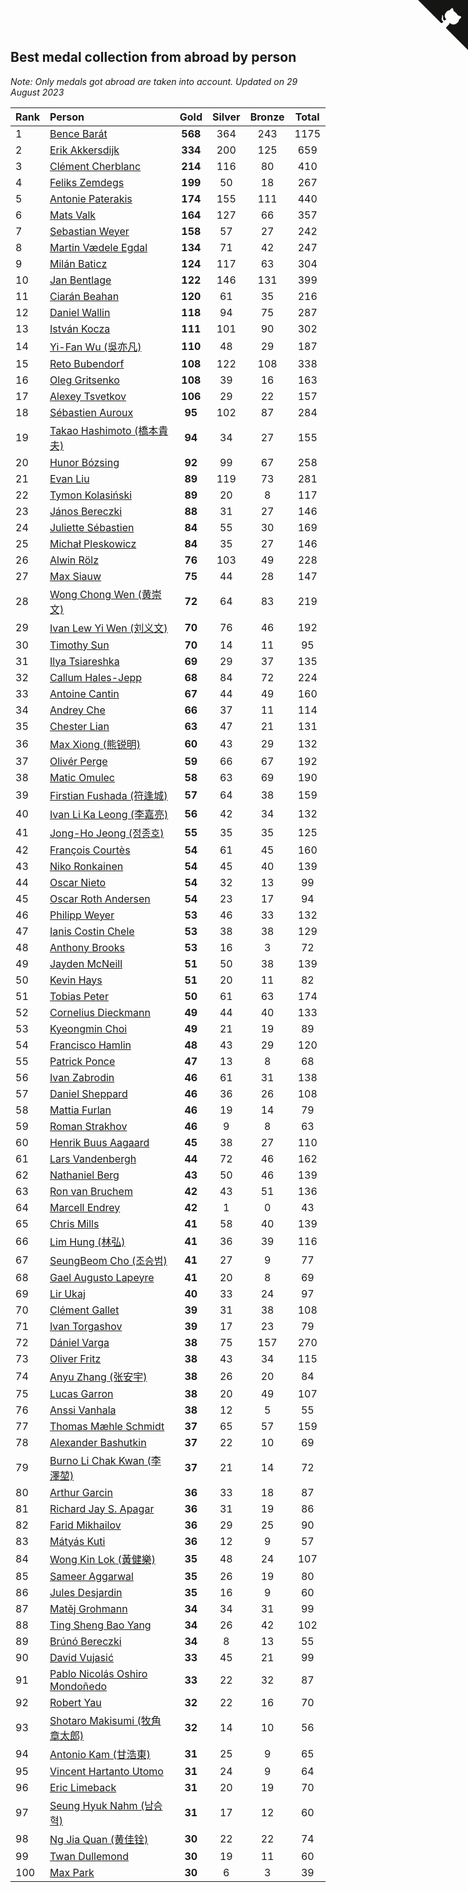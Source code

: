 ## Best medal collection from abroad by person

*Note: Only medals got abroad are taken into account.*
*Updated on 29 August 2023*

| Rank | Person | Gold | Silver | Bronze | Total |
| :--- | :--- | :--: | :--: | :--: | :--: |
| 1 | [Bence Barát](https://www.worldcubeassociation.org/persons/2008BARA01) | **568** | 364 | 243 | 1175 |
| 2 | [Erik Akkersdijk](https://www.worldcubeassociation.org/persons/2005AKKE01) | **334** | 200 | 125 | 659 |
| 3 | [Clément Cherblanc](https://www.worldcubeassociation.org/persons/2014CHER05) | **214** | 116 | 80 | 410 |
| 4 | [Feliks Zemdegs](https://www.worldcubeassociation.org/persons/2009ZEMD01) | **199** | 50 | 18 | 267 |
| 5 | [Antonie Paterakis](https://www.worldcubeassociation.org/persons/2012PATE01) | **174** | 155 | 111 | 440 |
| 6 | [Mats Valk](https://www.worldcubeassociation.org/persons/2007VALK01) | **164** | 127 | 66 | 357 |
| 7 | [Sebastian Weyer](https://www.worldcubeassociation.org/persons/2010WEYE02) | **158** | 57 | 27 | 242 |
| 8 | [Martin Vædele Egdal](https://www.worldcubeassociation.org/persons/2013EGDA02) | **134** | 71 | 42 | 247 |
| 9 | [Milán Baticz](https://www.worldcubeassociation.org/persons/2005BATI01) | **124** | 117 | 63 | 304 |
| 10 | [Jan Bentlage](https://www.worldcubeassociation.org/persons/2010BENT01) | **122** | 146 | 131 | 399 |
| 11 | [Ciarán Beahan](https://www.worldcubeassociation.org/persons/2012BEAH01) | **120** | 61 | 35 | 216 |
| 12 | [Daniel Wallin](https://www.worldcubeassociation.org/persons/2013WALL03) | **118** | 94 | 75 | 287 |
| 13 | [István Kocza](https://www.worldcubeassociation.org/persons/2005KOCZ01) | **111** | 101 | 90 | 302 |
| 14 | [Yi-Fan Wu (吳亦凡)](https://www.worldcubeassociation.org/persons/2010WUIF01) | **110** | 48 | 29 | 187 |
| 15 | [Reto Bubendorf](https://www.worldcubeassociation.org/persons/2012BUBE01) | **108** | 122 | 108 | 338 |
| 16 | [Oleg Gritsenko](https://www.worldcubeassociation.org/persons/2011GRIT01) | **108** | 39 | 16 | 163 |
| 17 | [Alexey Tsvetkov](https://www.worldcubeassociation.org/persons/2017TSVE02) | **106** | 29 | 22 | 157 |
| 18 | [Sébastien Auroux](https://www.worldcubeassociation.org/persons/2008AURO01) | **95** | 102 | 87 | 284 |
| 19 | [Takao Hashimoto (橋本貴夫)](https://www.worldcubeassociation.org/persons/2007HASH01) | **94** | 34 | 27 | 155 |
| 20 | [Hunor Bózsing](https://www.worldcubeassociation.org/persons/2009BOZS01) | **92** | 99 | 67 | 258 |
| 21 | [Evan Liu](https://www.worldcubeassociation.org/persons/2009LIUE01) | **89** | 119 | 73 | 281 |
| 22 | [Tymon Kolasiński](https://www.worldcubeassociation.org/persons/2016KOLA02) | **89** | 20 | 8 | 117 |
| 23 | [János Bereczki](https://www.worldcubeassociation.org/persons/2018BERE01) | **88** | 31 | 27 | 146 |
| 24 | [Juliette Sébastien](https://www.worldcubeassociation.org/persons/2014SEBA01) | **84** | 55 | 30 | 169 |
| 25 | [Michał Pleskowicz](https://www.worldcubeassociation.org/persons/2009PLES01) | **84** | 35 | 27 | 146 |
| 26 | [Alwin Rölz](https://www.worldcubeassociation.org/persons/2016ROLZ01) | **76** | 103 | 49 | 228 |
| 27 | [Max Siauw](https://www.worldcubeassociation.org/persons/2017SIAU02) | **75** | 44 | 28 | 147 |
| 28 | [Wong Chong Wen (黄崇文)](https://www.worldcubeassociation.org/persons/2014WENW01) | **72** | 64 | 83 | 219 |
| 29 | [Ivan Lew Yi Wen (刘义文)](https://www.worldcubeassociation.org/persons/2012WENI01) | **70** | 76 | 46 | 192 |
| 30 | [Timothy Sun](https://www.worldcubeassociation.org/persons/2007SUNT01) | **70** | 14 | 11 | 95 |
| 31 | [Ilya Tsiareshka](https://www.worldcubeassociation.org/persons/2012TERE01) | **69** | 29 | 37 | 135 |
| 32 | [Callum Hales-Jepp](https://www.worldcubeassociation.org/persons/2012HALE01) | **68** | 84 | 72 | 224 |
| 33 | [Antoine Cantin](https://www.worldcubeassociation.org/persons/2010CANT02) | **67** | 44 | 49 | 160 |
| 34 | [Andrey Che](https://www.worldcubeassociation.org/persons/2015CHEA01) | **66** | 37 | 11 | 114 |
| 35 | [Chester Lian](https://www.worldcubeassociation.org/persons/2009LIAN03) | **63** | 47 | 21 | 131 |
| 36 | [Max Xiong (熊锐明)](https://www.worldcubeassociation.org/persons/2015XION03) | **60** | 43 | 29 | 132 |
| 37 | [Olivér Perge](https://www.worldcubeassociation.org/persons/2007PERG01) | **59** | 66 | 67 | 192 |
| 38 | [Matic Omulec](https://www.worldcubeassociation.org/persons/2010OMUL02) | **58** | 63 | 69 | 190 |
| 39 | [Firstian Fushada (符逢城)](https://www.worldcubeassociation.org/persons/2015FUSH01) | **57** | 64 | 38 | 159 |
| 40 | [Ivan Li Ka Leong (李嘉亮)](https://www.worldcubeassociation.org/persons/2015LEON02) | **56** | 42 | 34 | 132 |
| 41 | [Jong-Ho Jeong (정종호)](https://www.worldcubeassociation.org/persons/2008JONG03) | **55** | 35 | 35 | 125 |
| 42 | [François Courtès](https://www.worldcubeassociation.org/persons/2008COUR01) | **54** | 61 | 45 | 160 |
| 43 | [Niko Ronkainen](https://www.worldcubeassociation.org/persons/2010RONK01) | **54** | 45 | 40 | 139 |
| 44 | [Oscar Nieto](https://www.worldcubeassociation.org/persons/2014NIET03) | **54** | 32 | 13 | 99 |
| 45 | [Oscar Roth Andersen](https://www.worldcubeassociation.org/persons/2008ANDE02) | **54** | 23 | 17 | 94 |
| 46 | [Philipp Weyer](https://www.worldcubeassociation.org/persons/2010WEYE01) | **53** | 46 | 33 | 132 |
| 47 | [Ianis Costin Chele](https://www.worldcubeassociation.org/persons/2021CHEL01) | **53** | 38 | 38 | 129 |
| 48 | [Anthony Brooks](https://www.worldcubeassociation.org/persons/2008SEAR01) | **53** | 16 | 3 | 72 |
| 49 | [Jayden McNeill](https://www.worldcubeassociation.org/persons/2012MCNE01) | **51** | 50 | 38 | 139 |
| 50 | [Kevin Hays](https://www.worldcubeassociation.org/persons/2009HAYS01) | **51** | 20 | 11 | 82 |
| 51 | [Tobias Peter](https://www.worldcubeassociation.org/persons/2014PETE03) | **50** | 61 | 63 | 174 |
| 52 | [Cornelius Dieckmann](https://www.worldcubeassociation.org/persons/2009DIEC01) | **49** | 44 | 40 | 133 |
| 53 | [Kyeongmin Choi](https://www.worldcubeassociation.org/persons/2017CHOI07) | **49** | 21 | 19 | 89 |
| 54 | [Francisco Hamlin](https://www.worldcubeassociation.org/persons/2012HAML01) | **48** | 43 | 29 | 120 |
| 55 | [Patrick Ponce](https://www.worldcubeassociation.org/persons/2012PONC02) | **47** | 13 | 8 | 68 |
| 56 | [Ivan Zabrodin](https://www.worldcubeassociation.org/persons/2012ZABR01) | **46** | 61 | 31 | 138 |
| 57 | [Daniel Sheppard](https://www.worldcubeassociation.org/persons/2009SHEP01) | **46** | 36 | 26 | 108 |
| 58 | [Mattia Furlan](https://www.worldcubeassociation.org/persons/2013FURL01) | **46** | 19 | 14 | 79 |
| 59 | [Roman Strakhov](https://www.worldcubeassociation.org/persons/2012STRA02) | **46** | 9 | 8 | 63 |
| 60 | [Henrik Buus Aagaard](https://www.worldcubeassociation.org/persons/2006BUUS01) | **45** | 38 | 27 | 110 |
| 61 | [Lars Vandenbergh](https://www.worldcubeassociation.org/persons/2003VAND01) | **44** | 72 | 46 | 162 |
| 62 | [Nathaniel Berg](https://www.worldcubeassociation.org/persons/2012BERG04) | **43** | 50 | 46 | 139 |
| 63 | [Ron van Bruchem](https://www.worldcubeassociation.org/persons/2003BRUC01) | **42** | 43 | 51 | 136 |
| 64 | [Marcell Endrey](https://www.worldcubeassociation.org/persons/2007ENDR01) | **42** | 1 | 0 | 43 |
| 65 | [Chris Mills](https://www.worldcubeassociation.org/persons/2014MILL04) | **41** | 58 | 40 | 139 |
| 66 | [Lim Hung (林弘)](https://www.worldcubeassociation.org/persons/2016HUNG08) | **41** | 36 | 39 | 116 |
| 67 | [SeungBeom Cho (조승범)](https://www.worldcubeassociation.org/persons/2012CHOS01) | **41** | 27 | 9 | 77 |
| 68 | [Gael Augusto Lapeyre](https://www.worldcubeassociation.org/persons/2018LAPE01) | **41** | 20 | 8 | 69 |
| 69 | [Lir Ukaj](https://www.worldcubeassociation.org/persons/2016UKAJ01) | **40** | 33 | 24 | 97 |
| 70 | [Clément Gallet](https://www.worldcubeassociation.org/persons/2004GALL02) | **39** | 31 | 38 | 108 |
| 71 | [Ivan Torgashov](https://www.worldcubeassociation.org/persons/2011TORG01) | **39** | 17 | 23 | 79 |
| 72 | [Dániel Varga](https://www.worldcubeassociation.org/persons/2008VARG01) | **38** | 75 | 157 | 270 |
| 73 | [Oliver Fritz](https://www.worldcubeassociation.org/persons/2014FRIT02) | **38** | 43 | 34 | 115 |
| 74 | [Anyu Zhang (张安宇)](https://www.worldcubeassociation.org/persons/2012ZHAN08) | **38** | 26 | 20 | 84 |
| 75 | [Lucas Garron](https://www.worldcubeassociation.org/persons/2006GARR01) | **38** | 20 | 49 | 107 |
| 76 | [Anssi Vanhala](https://www.worldcubeassociation.org/persons/2005VANH01) | **38** | 12 | 5 | 55 |
| 77 | [Thomas Mæhle Schmidt](https://www.worldcubeassociation.org/persons/2013SCHM02) | **37** | 65 | 57 | 159 |
| 78 | [Alexander Bashutkin](https://www.worldcubeassociation.org/persons/2017BASH04) | **37** | 22 | 10 | 69 |
| 79 | [Burno Li Chak Kwan (李澤堃)](https://www.worldcubeassociation.org/persons/2017KWAN05) | **37** | 21 | 14 | 72 |
| 80 | [Arthur Garcin](https://www.worldcubeassociation.org/persons/2014GARC27) | **36** | 33 | 18 | 87 |
| 81 | [Richard Jay S. Apagar](https://www.worldcubeassociation.org/persons/2010APAG01) | **36** | 31 | 19 | 86 |
| 82 | [Farid Mikhailov](https://www.worldcubeassociation.org/persons/2015MIKH04) | **36** | 29 | 25 | 90 |
| 83 | [Mátyás Kuti](https://www.worldcubeassociation.org/persons/2006KUTI01) | **36** | 12 | 9 | 57 |
| 84 | [Wong Kin Lok (黃健樂)](https://www.worldcubeassociation.org/persons/2014LOKW01) | **35** | 48 | 24 | 107 |
| 85 | [Sameer Aggarwal](https://www.worldcubeassociation.org/persons/2017AGGA01) | **35** | 26 | 19 | 80 |
| 86 | [Jules Desjardin](https://www.worldcubeassociation.org/persons/2010DESJ01) | **35** | 16 | 9 | 60 |
| 87 | [Matěj Grohmann](https://www.worldcubeassociation.org/persons/2015GROH02) | **34** | 34 | 31 | 99 |
| 88 | [Ting Sheng Bao Yang](https://www.worldcubeassociation.org/persons/2008BAOY01) | **34** | 26 | 42 | 102 |
| 89 | [Brúnó Bereczki](https://www.worldcubeassociation.org/persons/2008BERE01) | **34** | 8 | 13 | 55 |
| 90 | [David Vujasić](https://www.worldcubeassociation.org/persons/2015VUJA01) | **33** | 45 | 21 | 99 |
| 91 | [Pablo Nicolás Oshiro Mondoñedo](https://www.worldcubeassociation.org/persons/2010MOND01) | **33** | 22 | 32 | 87 |
| 92 | [Robert Yau](https://www.worldcubeassociation.org/persons/2009YAUR01) | **32** | 22 | 16 | 70 |
| 93 | [Shotaro Makisumi (牧角章太郎)](https://www.worldcubeassociation.org/persons/2003MAKI01) | **32** | 14 | 10 | 56 |
| 94 | [Antonio Kam (甘浩東)](https://www.worldcubeassociation.org/persons/2017TUNG13) | **31** | 25 | 9 | 65 |
| 95 | [Vincent Hartanto Utomo](https://www.worldcubeassociation.org/persons/2010UTOM01) | **31** | 24 | 9 | 64 |
| 96 | [Eric Limeback](https://www.worldcubeassociation.org/persons/2007LIME01) | **31** | 20 | 19 | 70 |
| 97 | [Seung Hyuk Nahm (남승혁)](https://www.worldcubeassociation.org/persons/2013NAHM01) | **31** | 17 | 12 | 60 |
| 98 | [Ng Jia Quan (黄佳铨)](https://www.worldcubeassociation.org/persons/2015QUAN03) | **30** | 22 | 22 | 74 |
| 99 | [Twan Dullemond](https://www.worldcubeassociation.org/persons/2018DULL01) | **30** | 19 | 11 | 60 |
| 100 | [Max Park](https://www.worldcubeassociation.org/persons/2012PARK03) | **30** | 6 | 3 | 39 |


<a href="https://github.com/JustinTimeCuber/wca_statistics" class="github-corner" aria-label="View source on Github"><svg width="80" height="80" viewBox="0 0 250 250" style="fill:#151513; color:#fff; position: absolute; top: 0; border: 0; right: 0;" aria-hidden="true"><path d="M0,0 L115,115 L130,115 L142,142 L250,250 L250,0 Z"></path><path d="M128.3,109.0 C113.8,99.7 119.0,89.6 119.0,89.6 C122.0,82.7 120.5,78.6 120.5,78.6 C119.2,72.0 123.4,76.3 123.4,76.3 C127.3,80.9 125.5,87.3 125.5,87.3 C122.9,97.6 130.6,101.9 134.4,103.2" fill="currentColor" style="transform-origin: 130px 106px;" class="octo-arm"></path><path d="M115.0,115.0 C114.9,115.1 118.7,116.5 119.8,115.4 L133.7,101.6 C136.9,99.2 139.9,98.4 142.2,98.6 C133.8,88.0 127.5,74.4 143.8,58.0 C148.5,53.4 154.0,51.2 159.7,51.0 C160.3,49.4 163.2,43.6 171.4,40.1 C171.4,40.1 176.1,42.5 178.8,56.2 C183.1,58.6 187.2,61.8 190.9,65.4 C194.5,69.0 197.7,73.2 200.1,77.6 C213.8,80.2 216.3,84.9 216.3,84.9 C212.7,93.1 206.9,96.0 205.4,96.6 C205.1,102.4 203.0,107.8 198.3,112.5 C181.9,128.9 168.3,122.5 157.7,114.1 C157.9,116.9 156.7,120.9 152.7,124.9 L141.0,136.5 C139.8,137.7 141.6,141.9 141.8,141.8 Z" fill="currentColor" class="octo-body"></path></svg></a><style>.github-corner:hover .octo-arm{animation:octocat-wave 560ms ease-in-out}@keyframes octocat-wave{0%,100%{transform:rotate(0)}20%,60%{transform:rotate(-25deg)}40%,80%{transform:rotate(10deg)}}@media (max-width:500px){.github-corner:hover .octo-arm{animation:none}.github-corner .octo-arm{animation:octocat-wave 560ms ease-in-out}}</style>
